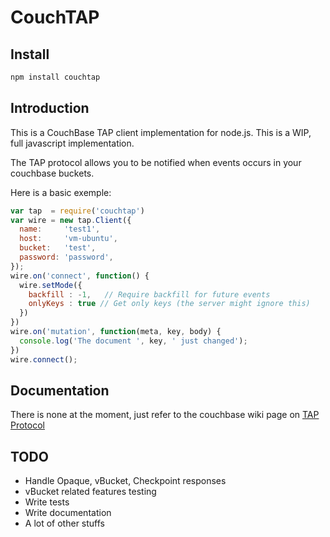 # CouchTAP

## Install

```bash
npm install couchtap
```

## Introduction

This is a CouchBase TAP client implementation for node.js. This is a WIP, full javascript implementation.

The TAP protocol allows you to be notified when events occurs in your couchbase buckets. 

Here is a basic exemple:

```js
var tap  = require('couchtap')
var wire = new tap.Client({
  name:     'test1',
  host:     'vm-ubuntu',
  bucket:   'test',
  password: 'password',
});
wire.on('connect', function() {
  wire.setMode({
    backfill : -1,   // Require backfill for future events
    onlyKeys : true // Get only keys (the server might ignore this) 
  })
})
wire.on('mutation', function(meta, key, body) {
  console.log('The document ', key, ' just changed');
})
wire.connect();
```

## Documentation

There is none at the moment, just refer to the couchbase wiki page on [TAP Protocol](http://www.couchbase.com/wiki/display/couchbase/TAP+Protocol)


## TODO

* Handle Opaque, vBucket, Checkpoint responses
* vBucket related features testing
* Write tests
* Write documentation
* A lot of other stuffs
